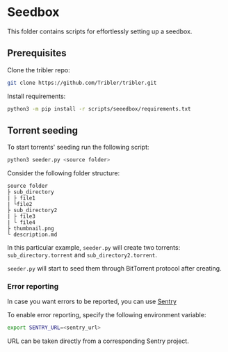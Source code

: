 # Seedbox

This folder contains scripts for effortlessly setting up a seedbox.

## Prerequisites

Clone the tribler repo:

 ```bash
 git clone https://github.com/Tribler/tribler.git
 ```

Install requirements:

 ```bash
 python3 -m pip install -r scripts/seeedbox/requirements.txt 
 ```

## Torrent seeding

To start torrents' seeding run the following script:

```bash
python3 seeder.py <source folder>
```

Consider the following folder structure:

```text
source folder
├ sub_directory
| ├ file1
| └file2
├ sub_directory2
| ├ file3
| └ file4
├ thumbnail.png
└ description.md
```

In this particular example, `seeder.py` will create two torrents:
`sub_directory.torrent` and `sub_directory2.torrent`.

`seeder.py` will start to seed them through BitTorrent protocol after creating.

### Error reporting

In case you want errors to be reported, you can use [Sentry](https://develop.sentry.dev/)

To enable error reporting, specify the following environment variable:

```bash
export SENTRY_URL=<sentry_url>
```

URL can be taken directly from a corresponding Sentry project.
